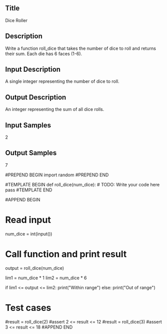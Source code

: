 ## Title
Dice Roller

## Description
Write a function roll_dice that takes the number of dice to roll and returns their sum.
Each die has 6 faces (1-6).

## Input Description
A single integer representing the number of dice to roll.

## Output Description
An integer representing the sum of all dice rolls.

## Input Samples
2

## Output Samples
7


#PREPEND BEGIN
import random
#PREPEND END

#TEMPLATE BEGIN
def roll_dice(num_dice):
    # TODO: Write your code here
    pass
#TEMPLATE END

#APPEND BEGIN
# Read input
num_dice = int(input())

# Call function and print result
output = roll_dice(num_dice)

lim1 = num_dice * 1
lim2 = num_dice * 6

if lim1 <= output <= lim2:
    print("Within range")
else:
    print("Out of range")

# Test cases
#result = roll_dice(2)
#assert 2 <= result <= 12
#result = roll_dice(3)
#assert 3 <= result <= 18
#APPEND END